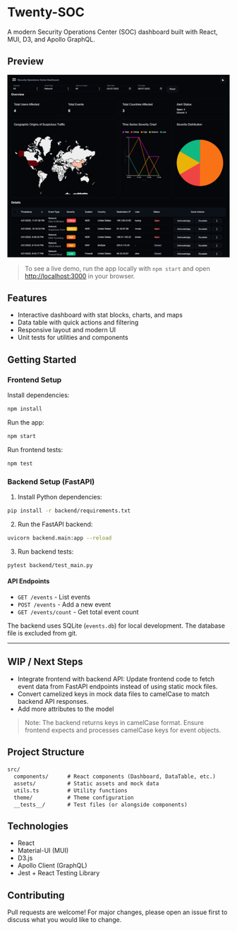 # Twenty-SOC

A modern Security Operations Center (SOC) dashboard built with React, MUI, D3, and Apollo GraphQL.

## Preview

![Dashboard Screenshot](src/assets/preview.png)

> To see a live demo, run the app locally with `npm start` and open [http://localhost:3000](http://localhost:3000) in your browser.

## Features

- Interactive dashboard with stat blocks, charts, and maps
- Data table with quick actions and filtering
- Responsive layout and modern UI
- Unit tests for utilities and components

## Getting Started

### Frontend Setup

Install dependencies:

```bash
npm install
```

Run the app:

```bash
npm start
```

Run frontend tests:

```bash
npm test
```

### Backend Setup (FastAPI)

1. Install Python dependencies:

```bash
pip install -r backend/requirements.txt
```

2. Run the FastAPI backend:

```bash
uvicorn backend.main:app --reload
```

3. Run backend tests:

```bash
pytest backend/test_main.py
```

#### API Endpoints

- `GET /events` - List events
- `POST /events` - Add a new event
- `GET /events/count` - Get total event count

The backend uses SQLite (`events.db`) for local development. The database file is excluded from git.

---

## WIP / Next Steps

- Integrate frontend with backend API: Update frontend code to fetch event data from FastAPI endpoints instead of using static mock files.
- Convert camelized keys in mock data files to camelCase to match backend API responses.
- Add more attributes to the model

> Note: The backend returns keys in camelCase format. Ensure frontend expects and processes camelCase keys for event objects.

## Project Structure

```
src/
  components/      # React components (Dashboard, DataTable, etc.)
  assets/          # Static assets and mock data
  utils.ts         # Utility functions
  theme/           # Theme configuration
  __tests__/       # Test files (or alongside components)
```

## Technologies

- React
- Material-UI (MUI)
- D3.js
- Apollo Client (GraphQL)
- Jest + React Testing Library

## Contributing

Pull requests are welcome! For major changes, please open an issue first to discuss what you would like to change.
